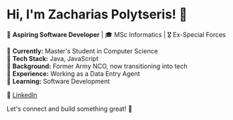 # Hi, I'm Zacharias Polytseris! 👋  

🚀 **Aspiring Software Developer** | 🎓 MSc Informatics | 🎖 Ex-Special Forces  

🔹 **Currently:** Master's Student in Computer Science  
🔹 **Tech Stack:** Java, JavaScript  
🔹 **Background:** Former Army NCO, now transitioning into tech  
🔹 **Experience:** Working as a Data Entry Agent  
🔹 **Learning:** Software Development  

🔗 [LinkedIn](https://www.linkedin.com/in/zacharias-polytseris/)  

Let's connect and build something great! 🚀  

